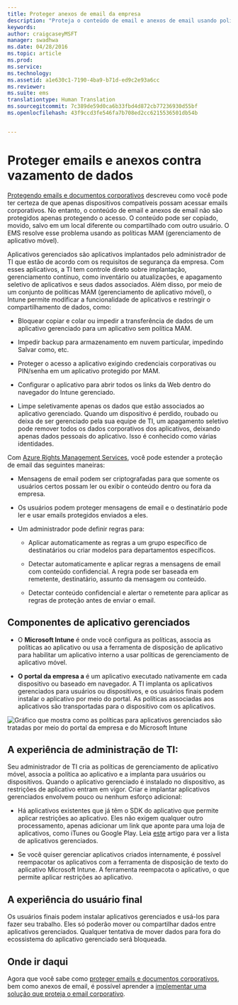 ```yaml
---
title: Proteger anexos de email da empresa
description: "Proteja o conteúdo de email e anexos de email usando políticas MAM (gerenciamento de aplicativos móveis)."
keywords: 
author: craigcaseyMSFT
manager: swadhwa
ms.date: 04/28/2016
ms.topic: article
ms.prod: 
ms.service: 
ms.technology: 
ms.assetid: a1e630c1-7190-4ba9-b71d-ed9c2e93a6cc
ms.reviewer: 
ms.suite: ems
translationtype: Human Translation
ms.sourcegitcommit: 7c389de59d0ca6b33fbd4d872cb77236930d55bf
ms.openlocfilehash: 43f9ccd3fe546fa7b708ed2cc6215536501db54b


---
```


# Proteger emails e anexos contra vazamento de dados
[Protegendo emails e documentos corporativos](protect-corporate-email-documents.md) descreveu como você pode ter certeza de que apenas dispositivos compatíveis possam acessar emails corporativos. No entanto, o conteúdo de email e anexos de email não são protegidos apenas protegendo o acesso. O conteúdo pode ser copiado, movido, salvo em um local diferente ou compartilhado com outro usuário. O EMS resolve esse problema usando as políticas MAM (gerenciamento de aplicativo móvel).

Aplicativos gerenciados são aplicativos implantados pelo administrador de TI que estão de acordo com os requisitos de segurança da empresa. Com esses aplicativos, a TI tem controle direto sobre implantação, gerenciamento contínuo, como inventário ou atualizações, e apagamento seletivo de aplicativos e seus dados associados. Além disso, por meio de um conjunto de políticas MAM (gerenciamento de aplicativo móvel), o Intune permite modificar a funcionalidade de aplicativos e restringir o compartilhamento de dados, como:

-   Bloquear copiar e colar ou impedir a transferência de dados de um aplicativo gerenciado para um aplicativo sem política MAM.

-   Impedir backup para armazenamento em nuvem particular, impedindo Salvar como, etc.

-   Proteger o acesso a aplicativo exigindo credenciais corporativas ou PIN/senha em um aplicativo protegido por MAM.

-   Configurar o aplicativo para abrir todos os links da Web dentro do navegador do Intune gerenciado.

-   Limpe seletivamente apenas os dados que estão associados ao aplicativo gerenciado. Quando um dispositivo é perdido, roubado ou deixa de ser gerenciado pela sua equipe de TI, um apagamento seletivo pode remover todos os dados corporativos dos aplicativos, deixando apenas dados pessoais do aplicativo. Isso é conhecido como várias identidades.

Com [Azure Rights Management Services](https://technet.microsoft.com/en-us/library/jj585026.aspx), você pode estender a proteção de email das seguintes maneiras:

-   Mensagens de email podem ser criptografadas para que somente os usuários certos possam ler ou exibir o conteúdo dentro ou fora da empresa.

-   Os usuários podem proteger mensagens de email e o destinatário pode ler e usar emails protegidos enviados a eles.

-   Um administrador pode definir regras para:

    -   Aplicar automaticamente as regras a um grupo específico de destinatários ou criar modelos para departamentos específicos.

    -   Detectar automaticamente e aplicar regras a mensagens de email com conteúdo confidencial. A regra pode ser baseada em remetente, destinatário, assunto da mensagem ou conteúdo.

    -   Detectar conteúdo confidencial e alertar o remetente para aplicar as regras de proteção antes de enviar o email.

## Componentes de aplicativo gerenciados

-   O **Microsoft Intune** é onde você configura as políticas, associa as políticas ao aplicativo ou usa a ferramenta de disposição de aplicativo para habilitar um aplicativo interno a usar políticas de gerenciamento de aplicativo móvel.

-   **O portal da empresa a** é um aplicativo executado nativamente em cada dispositivo ou baseado em navegador. A TI implanta os aplicativos gerenciados para usuários ou dispositivos, e os usuários finais podem instalar o aplicativo por meio do portal. As políticas associadas aos aplicativos são transportadas para o dispositivo com os aplicativos.

![Gráfico que mostra como as políticas para aplicativos gerenciados são tratadas por meio do portal da empresa e do Microsoft Intune](./media/ProtectEmail/CADataSheet-Diagram-Apps.png)

## A experiência de administração de TI:
Seu administrador de TI cria as políticas de gerenciamento de aplicativo móvel, associa a política ao aplicativo e a implanta para usuários ou dispositivos. Quando o aplicativo gerenciado é instalado no dispositivo, as restrições de aplicativo entram em vigor. Criar e implantar aplicativos gerenciados envolvem pouco ou nenhum esforço adicional:

-   Há aplicativos existentes que já têm o SDK do aplicativo que permite aplicar restrições ao aplicativo. Eles não exigem qualquer outro processamento, apenas adicionar um link que aponte para uma loja de aplicativos, como iTunes ou Google Play. Leia [este](https://technet.microsoft.com/en-us/library/dn708489.aspx) artigo para ver a lista de aplicativos gerenciados.

-   Se você quiser gerenciar aplicativos criados internamente, é possível reempacotar os aplicativos com a ferramenta de disposição de texto do aplicativo Microsoft Intune. A ferramenta reempacota o aplicativo, o que permite aplicar restrições ao aplicativo.

## A experiência do usuário final
Os usuários finais podem instalar aplicativos gerenciados e usá-los para fazer seu trabalho. Eles só poderão mover ou compartilhar dados entre aplicativos gerenciados. Qualquer tentativa de mover dados para fora do ecossistema do aplicativo gerenciado será bloqueada.

## Onde ir daqui
Agora que você sabe como [proteger emails e documentos corporativos](protect-corporate-email-documents.md), bem como anexos de email, é possível aprender a [implementar uma solução que proteja o email corporativo](implement-solution.md).



<!--HONumber=Jul16_HO3-->


